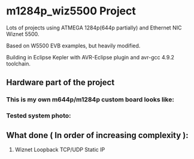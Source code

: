# m1284p_wiz5500 Project

Lots of projects using ATMEGA 1284p(644p partially) and Ethernet NIC Wiznet 5500.

Based on W5500 EVB examples, but heavily modified.

Building in Eclipse Kepler with AVR-Eclipse plugin and avr-gcc 4.9.2 toolchain.

## Hardware part of the project

### This is my own m644p/m1284p custom board looks like:

### Tested system photo:

## What done ( In order of increasing complexity ):

1. Wiznet Loopback TCP/UDP Static IP
